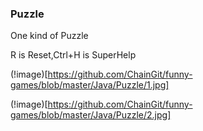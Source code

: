 ### Puzzle

One kind of Puzzle

R is Reset,Ctrl+H is SuperHelp

(!image)[https://github.com/ChainGit/funny-games/blob/master/Java/Puzzle/1.jpg]

(!image)[https://github.com/ChainGit/funny-games/blob/master/Java/Puzzle/2.jpg]
